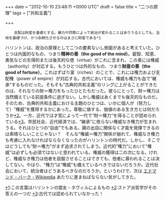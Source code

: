 
+++
date = "2012-10-10 23:48:11 +0000 UTC"
draft = false
title = "二つの原理"
tags = ["共和主義"]

+++
>
        支配は財産を基礎とする。暴力や詐欺によって統治が変わることはありうるとしても、当地を基礎づけ、かつ永続化させるのはまさに財産である*1

    
ハリントンは、政治の原理として二つの要素ないし側面があると考えていた。ひとつは内面的なもの、つまり**精神の善（the good of the mind）**。叡智、知恵、勇気などの生得的または後天的な徳（virtue）がこれに含まれ、この善には権威（authority）が対応する。もうひとつは外的なもの、つまり**財産の善（the good of fortune）**。これはずばり富（riches）のことで、これには権力および支配権（power of empire）が対応する。古代においては、権威も権力も血で“継承”するものだった。そもそも“古典的共和主義”のリングに上がることができたのは、それなりの財＝権力をもったひとたちだった。彼らにとって、財＝権力は当然備えている前提条件に過ぎない。しかし権威はあくまでも後天的なものだ。そのため、古典的共和主義における主題のひとつは、いかに個人が（努力して）“権威”を獲得するかにあった。尊敬に値する、価値のある生き方とは何だろうか<a href="#f2" name="fn2" title="ストア派哲学がその答えの一つだ">*2</a>。一方、近代では才覚によって一代で“財＝権力”を得ることが認められている<a href="#f3" name="fn3" title="古代では認められていなかった！">*3</a>。市民社会、近代経済では、“継承”に依らない権威なき権力が生まれうる。それはひとつの“自由”でもある。親の出自に関係なく才能を発揮できるのは素晴らしいことじゃない？　そんな“権威＝権力”関係が崩れて、権威なき権力も考慮に入れなければならなくなったのがハリントンの時代だ。しかし、そこではどうしても“財＝権力”がまず追求されてしまう。近代的“権力”において“権威”は必ずしも必須ではないと思われている。権威の獲得は二の次になる。けれど、権威なき権力は他者を屈服させることはできても、他者に慕われることは決してない。やはり、“権力”は“権威”も備えているべきではないだろうか。近代社会において、統治者はどうあるべきなのだろうか。というわけで、次は <a href="http://ja.wikipedia.org/wiki/%E3%82%A8%E3%83%89%E3%83%9E%E3%83%B3%E3%83%89%E3%83%BB%E3%83%90%E3%83%BC%E3%82%AF">エドマンド・バーク - Wikipedia</a> あたりに進まねばならない気がしてきた。
<div class="footnote">
<a href="#fn1" name="f1" class="footnote-number">*1</a><span class="footnote-delimiter">:</span><span class="footnote-text">この言葉はハリントンの盟友・ネヴィルによるもの</span>
<a href="#fn2" name="f2" class="footnote-number">*2</a><span class="footnote-delimiter">:</span><span class="footnote-text">ストア派哲学がその答えの一つだ</span>
<a href="#fn3" name="f3" class="footnote-number">*3</a><span class="footnote-delimiter">:</span><span class="footnote-text">古代では認められていなかった！</span>
</div>

